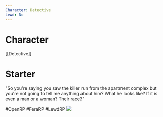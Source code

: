 ```yaml
---
Character: Detective
Lewd: No
---
```

# Character
[[Detective]]

# Starter
"So you're saying you saw the killer run from the apartment complex but you're not going to tell me anything about him? What he looks like? If it is even a man or a woman? Their race?"

  

#OpenRP #FeraRP #LewdRP 
![](Josephus_Aloisus_Miller.jpg)
